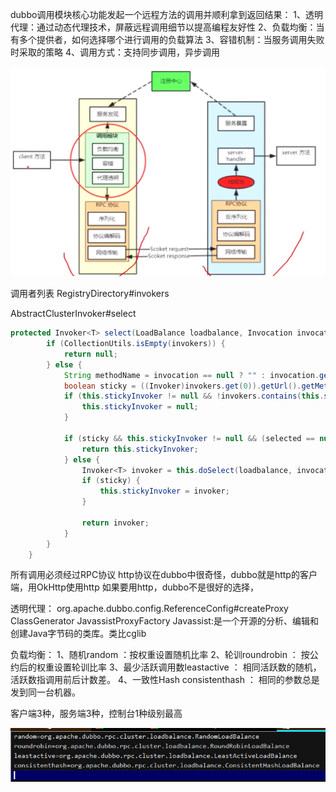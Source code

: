 dubbo调用模块核心功能发起一个远程方法的调用并顺利拿到返回结果：
1、透明代理：通过动态代理技术，屏蔽远程调用细节以提高编程友好性
2、负载均衡：当有多个提供者，如何选择哪个进行调用的负载算法
3、容错机制：当服务调用失败时采取的策略
4、调用方式：支持同步调用，异步调用

![image](../images/Snipaste_2022-04-06_20-39-27.png)

调用者列表
RegistryDirectory#invokers

AbstractClusterInvoker#select
```java
protected Invoker<T> select(LoadBalance loadbalance, Invocation invocation, List<Invoker<T>> invokers, List<Invoker<T>> selected) throws RpcException {
        if (CollectionUtils.isEmpty(invokers)) {
            return null;
        } else {
            String methodName = invocation == null ? "" : invocation.getMethodName();
            boolean sticky = ((Invoker)invokers.get(0)).getUrl().getMethodParameter(methodName, "sticky", false);
            if (this.stickyInvoker != null && !invokers.contains(this.stickyInvoker)) {
                this.stickyInvoker = null;
            }

            if (sticky && this.stickyInvoker != null && (selected == null || !selected.contains(this.stickyInvoker)) && this.availablecheck && this.stickyInvoker.isAvailable()) {
                return this.stickyInvoker;
            } else {
                Invoker<T> invoker = this.doSelect(loadbalance, invocation, invokers, selected);
                if (sticky) {
                    this.stickyInvoker = invoker;
                }

                return invoker;
            }
        }
    }
```

所有调用必须经过RPC协议
http协议在dubbo中很奇怪，dubbo就是http的客户端，用OkHttp使用http
如果要用http，dubbo不是很好的选择，

透明代理：
org.apache.dubbo.config.ReferenceConfig#createProxy
ClassGenerator
JavassistProxyFactory
Javassist:是一个开源的分析、编辑和创建Java字节码的类库。类比cglib

负载均衡：
1、随机random ：按权重设置随机比率
2、轮训roundrobin ： 按公约后的权重设置轮训比率
3、最少活跃调用数leastactive ： 相同活跃数的随机，活跃数指调用前后计数差。
4、一致性Hash consistenthash ： 相同的参数总是发到同一台机器。

客户端3种，服务端3种，控制台1种级别最高

![image](../images/Snipaste_2022-04-06_21-04-52.png)